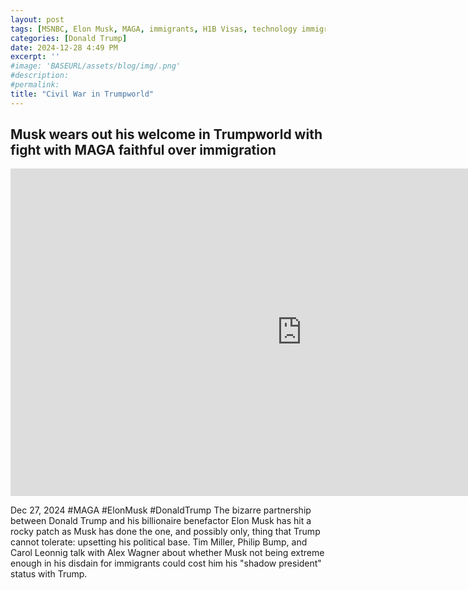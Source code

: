 ```yaml
---
layout: post
tags: [MSNBC, Elon Musk, MAGA, immigrants, H1B Visas, technology immigrants, technology Americans, politics]
categories: [Donald Trump]
date: 2024-12-28 4:49 PM
excerpt: ''
#image: 'BASEURL/assets/blog/img/.png'
#description:
#permalink:
title: "Civil War in Trumpworld"
---
```



## Musk wears out his welcome in Trumpworld with fight with MAGA faithful over immigration

<iframe width="932" height="524" src="https://www.youtube.com/embed/UKCLAaHoI4w" title="Musk wears out his welcome in Trumpworld with fight with MAGA faithful over immigration" frameborder="0" allow="accelerometer; autoplay; clipboard-write; encrypted-media; gyroscope; picture-in-picture; web-share" referrerpolicy="strict-origin-when-cross-origin" allowfullscreen></iframe>

Dec 27, 2024  #MAGA #ElonMusk #DonaldTrump
The bizarre partnership between Donald Trump and his billionaire benefactor Elon Musk has hit a rocky patch as Musk has done the one, and possibly only, thing that Trump cannot tolerate: upsetting his political base. Tim Miller, Philip Bump, and Carol Leonnig talk with Alex Wagner about whether Musk not being extreme enough in his disdain for immigrants could cost him his "shadow president" status with Trump.

